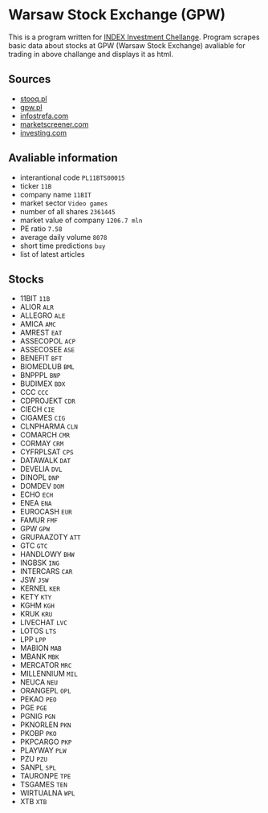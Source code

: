 # Warsaw Stock Exchange (GPW)
This is a program written for [INDEX Investment Chellange](https://iichallenge.gpw.pl/). Program scrapes basic data about stocks at GPW (Warsaw Stock Exchange) avaliable for trading in above challange and displays it as html.

## Sources
* [stooq.pl](https://stooq.pl/q/g/?s=11B')
* [gpw.pl](https://www.gpw.pl/ajaxindex.php?start=indicatorsTab&format=html&action=GPWListaSp&gls_isin=PL11BTS00015&lang=EN)
* [infostrefa.com](http://infostrefa.com/infostrefa/pl/profil/2,11BIT)
* [marketscreener.com](https://www.marketscreener.com/quote/stock/11-BIT-STUDIOS-S-A-25398936/consensus/)
* [investing.com](https://pl.investing.com/equities/11bit)

## Avaliable information
* interantional code `PL11BTS00015`
* ticker `11B`
* company name `11BIT`
* market sector `Video games`
* number of all shares `2361445`
* market value of company `1206.7 mln`
* PE ratio `7.58`
* average daily volume `8078`
* short time predictions `buy`
* list of latest articles

## Stocks
* 11BIT `11B`
* ALIOR `ALR`
* ALLEGRO `ALE`
* AMICA `AMC`
* AMREST `EAT`
* ASSECOPOL `ACP`
* ASSECOSEE `ASE`
* BENEFIT `BFT`
* BIOMEDLUB `BML`
* BNPPPL `BNP`
* BUDIMEX `BDX`
* CCC `CCC`
* CDPROJEKT `CDR`
* CIECH `CIE`
* CIGAMES `CIG`
* CLNPHARMA `CLN`
* COMARCH `CMR`
* CORMAY `CRM`
* CYFRPLSAT `CPS`
* DATAWALK `DAT`
* DEVELIA `DVL`
* DINOPL `DNP`
* DOMDEV `DOM`
* ECHO `ECH`
* ENEA `ENA`
* EUROCASH `EUR`
* FAMUR `FMF`
* GPW `GPW`
* GRUPAAZOTY `ATT`
* GTC `GTC`
* HANDLOWY `BHW`
* INGBSK `ING`
* INTERCARS `CAR`
* JSW `JSW`
* KERNEL `KER`
* KETY `KTY`
* KGHM `KGH`
* KRUK `KRU`
* LIVECHAT `LVC`
* LOTOS `LTS`
* LPP `LPP`
* MABION `MAB`
* MBANK `MBK`
* MERCATOR `MRC`
* MILLENNIUM `MIL`
* NEUCA `NEU`
* ORANGEPL `OPL`
* PEKAO `PEO`
* PGE `PGE`
* PGNIG `PGN`
* PKNORLEN `PKN`
* PKOBP `PKO`
* PKPCARGO `PKP`
* PLAYWAY `PLW`
* PZU `PZU`
* SANPL `SPL`
* TAURONPE `TPE`
* TSGAMES `TEN`
* WIRTUALNA `WPL`
* XTB `XTB`